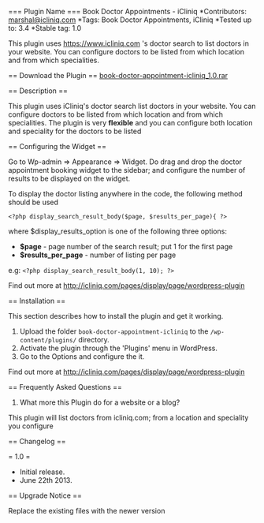 === Plugin Name ===
Book Doctor Appointments - iCliniq
*Contributors: marshal@icliniq.com
*Tags: Book Doctor Appointments, iCliniq
*Tested up to: 3.4
*Stable tag: 1.0

This plugin uses https://www.icliniq.com 's doctor search to list doctors in your website. You can configure doctors to be listed from which location and from which specialities.

== Download the Plugin ==
<a href="http://icliniq.com/uploads/book-doctor-appointment-icliniq_1.0.rar">book-doctor-appointment-icliniq_1.0.rar</a>

== Description ==

This plugin uses iCliniq's doctor search list doctors in your website. You can configure doctors to be listed from which location and from which specialities. The plugin is very **flexible** and you can configure both location and speciality for the doctors to be listed

== Configuring the Widget ==

Go to Wp-admin => Appearance => Widget. Do drag and drop the doctor appointment booking widget to the sidebar; and configure the number of results to be displayed on the widget.


To display the doctor listing anywhere in the code, the following method should be used

`<?php display_search_result_body($page, $results_per_page){ ?>`

where $display_results_option is one of the following three options:

* **$page**           - page number of the search result; put 1 for the first page
* **$results_per_page** - number of listing per page

e.g: `<?php display_search_result_body(1, 10); ?>`

Find out more at http://icliniq.com/pages/display/page/wordpress-plugin


== Installation ==

This section describes how to install the plugin and get it working.

1. Upload the folder `book-doctor-appointment-icliniq` to the `/wp-content/plugins/` directory.
2. Activate the plugin through the 'Plugins' menu in WordPress.
3. Go to the Options and configure the it.

Find out more at http://icliniq.com/pages/display/page/wordpress-plugin


== Frequently Asked Questions ==

1. What more this Plugin do for a website or a blog?

This plugin will list doctors from icliniq.com; from a location and speciality you configure


== Changelog ==

= 1.0 =
* Initial release.
* June 22th 2013.

== Upgrade Notice == 

Replace the existing files with the newer version
